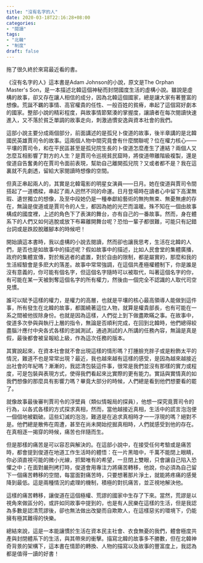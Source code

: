 ```yaml
---
title: "沒有名字的人"
date: 2020-03-18T22:16:28+08:00
categories:
- "閱讀"
tags:
- "北韓"
- "制度"
draft: false
---
```


<!--more-->
拖了很久終於來寫最近看的書。

《沒有名字的人》這本書是Adam Johnson的小說，原文是The Orphan Master's Son，是一本描述北韓這個神秘而封閉國度生活的虛構小說。雖說是虛構的故事，卻又存在讓人相信的成分，因為北韓這個國家，總是讓大家有著豐富的想像。荒誕不羈的事情、高官權貴的任性、一般百姓的貧瘠，串起了這個寫好劇本的國家。整部小說的精彩程度，與故事情節緊湊的掌握度，讓讀者在每次閱讀快速進入，又不落於貧乏單調的故事走向，刺激過慣安逸與資本社會的我們。

這部小說主要分成兩個部分，前面講述的是孤兒卜俊道的故事，後半章講的是北韓國民英雄賈司令的故事。這兩個人物中間究竟會有什麼關聯呢？位在權力核心——平壤的賈司令，和在平民區甚至是孤兒院生長的卜俊道怎麼產生了連結？兩個人又怎麼互相影響了對方的人生？是賈司令巡視貧民窟時，將俊道帶離階級複製，還是俊道自告奮勇的在賈司令面前表現，幫助自己離開孤兒院？又或者都不是？我在這裏就不先劇透，留給大家閱讀時想像的空間。

但真正串起兩人的，其實是北韓電影的明星女演員——日月。她在俊道與賈司令間搭起了一道橋樑，串起了兩人迥然不同的命運。日月登場時在讀者心中留下高潔無瑕、遺世獨立的想像，及至中段她仍是一種奉獻給藝術的無拘無束、無憂無慮的存在，無論是俊道或是賈司令的人生，都因為她的光芒而溫暖。殊不知在一個由故事構成的國度裡，上述的角色下了表演的舞台，亦有自己的一番故事。然而，身在體系下的人們又如何逃脫或放下布幕離開舞台呢？恐怕一輩子都很難，可能只有記錯台詞或是跌跤脫離腳本的時候吧！

開始讀這本書時，我以虛構的小說去閱讀，然而卻也讓我思考，生活在北韓的人們，是否也是如故事中的描述呢？假如故事中的描述，比如人民會堂的集體廣播，政府的集體宣傳，對於叛逃者的處置，對於自由的限制，都是屬實的，那麼和我的生活經驗會是多麽大的落差。故事中常常強調，在這個共產極權體制下，你是誰是沒有意義的，你可能有個名字，但這個名字隨時可以被取代，叫著這個名字的你，有可能在某一天被剝奪這個名字的所有權力，然後由一個完全不認識的人取代司空見慣。

誰可以賦予這樣的權力，是權力的高層，也就是平壤的核心最高領導人能做到這件事，所有發生在北韓的故事，都圍繞著這位人物，就算是權貴部長，也有可能在一系之間被他拔除身份。也就是因為這樣，人們從上到下做盡欺瞞之事。在故事中，俊道多次參與與執行上層的指令，無論是否順利完成，在回到北韓時，他們總得絞盡腦汁應付中央各式各樣的忠誠測試，通過測試的人所講的任務內容，無論是真是假，最後都會被呈報給上級，作為這次任務的版本。

其實說起來，在資本社會就不會出現這樣的情形嗎？打腫臉充胖子或是粉飾太平的情況，難道不也是常常出現？最近，我也越來越有這樣的感受，是因為越來越接近出社會的年紀嗎？漸漸的，我認清包裝這件事，很常是我們並沒有那樣的實力或程度，可是包裝與表現方式，使得我們看起來比實際的更有能力。實話與實情真的如我們想像的那麼具有影響力嗎？畢竟大部分的時候，人們總是看到他們想要看的罷了。

就像故事最後審判賈司令的浮壁員（類似情報局的探員），他想一探究竟賈司令的行為，以各式各樣的方式探求真相，然而，當他越接近真相，生活中的謊言泡泡便一個個地被戳破。這些幻滅的泡泡，難道是在追求真相時才一一浮現的嗎？絕對不是。他們總是散佈在周遭，甚至在尚未開始挖掘真相時，人們就感受到他的存在。在真相逐一揭穿的時候，痛苦也伴隨而生。

但是那樣的痛苦是可以容忍與解決的。在這部小說中，在接受任何考驗或是痛苦時，都會提到俊道在地道工作生活時的體悟：在一片黑暗中，千萬不能閉上眼睛，你必須直視可能的微小光線，抓緊唯有的希望，一旦閉上雙眼，只會讓自己陷入恐懼之中；在面對嚴刑拷打時，俊道會用專注力將痛苦轉移，他說，你必須為自己留下一個痛苦轉移的空間，每當面對痛苦時，只要想著那片淨土，就能將疼痛的感覺降到最低。這是兩種情況的處理的機制，積極的對抗痛苦，並正視地解決他。

這樣的痛苦轉移，讓俊道在這個極權、荒謬的國家中生存了下來。當然，荒謬是以視角來做區分的，或許如同故事中提到的，也是有人民樂在這樣的生活，但是我認為多數是認清荒謬後，卻也無法做出改變而自欺欺人，在這樣惡劣的環境下，仍能擁有極其難得的快樂。

總結來說，這是一本能讓慣於生活在資本民主社會、衣食無憂的我們，體會極度共產與封閉體系下的生活，與其帶來的衝擊。描寫北韓的故事多不勝數，但在北韓神奇背景的架構下，這本書在情節的轉換、人物的描寫以及故事的豐富度上，我認為都是值得一讀的好書！
